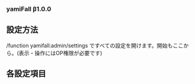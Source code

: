 ### yamiFall β1.0.0

## 設定方法
/function yamifall:admin/settings ですべての設定を開けます。開始もここから。(表示・操作にはOP権限が必要です)

## 各設定項目

